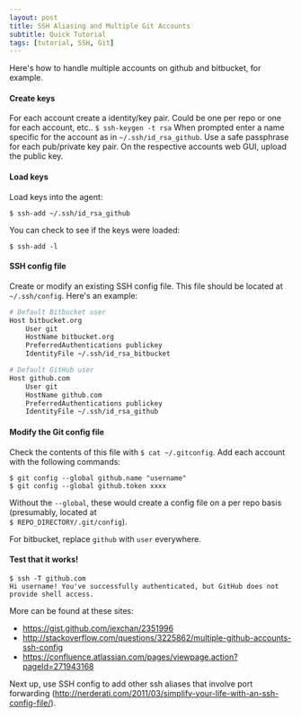 ```yaml
---
layout: post
title: SSH Aliasing and Multiple Git Accounts
subtitle: Quick Tutorial
tags: [tutorial, SSH, Git]
---
```


Here's how to handle multiple accounts on github and bitbucket, for example.

#### Create keys

For each account create a identity/key pair. Could be one per repo or one for each account, etc..
`$ ssh-keygen -t rsa`
When prompted enter a name specific for the account as in `~/.ssh/id_rsa_github`. Use a safe passphrase for each pub/private key pair. On the respective accounts web GUI, upload the public key.

#### Load keys

Load keys into the agent:
```console
$ ssh-add ~/.ssh/id_rsa_github
```
You can check to see if the keys were loaded:
```console
$ ssh-add -l
```

#### SSH config file

Create or modify an existing SSH config file. This file should be located at `~/.ssh/config`. Here's an example:

```bash
# Default Bitbucket user
Host bitbucket.org
    User git
    HostName bitbucket.org
    PreferredAuthentications publickey
    IdentityFile ~/.ssh/id_rsa_bitbucket

# Default GitHub user
Host github.com
    User git
    HostName github.com
    PreferredAuthentications publickey
    IdentityFile ~/.ssh/id_rsa_github
```

#### Modify the Git config file

Check the contents of this file with `$ cat ~/.gitconfig`. Add each account with the following commands:
```console
$ git config --global github.name "username"
$ git config --global github.token xxxx
```

Without the `--global`, these would create a config file on a per repo basis (presumably, located at   
`$ REPO_DIRECTORY/.git/config`).

For bitbucket, replace `github` with `user` everywhere.

#### Test that it works!

```console
$ ssh -T github.com
Hi username! You've successfully authenticated, but GitHub does not provide shell access.
```

More can be found at these sites:
* https://gist.github.com/jexchan/2351996
* http://stackoverflow.com/questions/3225862/multiple-github-accounts-ssh-config
* https://confluence.atlassian.com/pages/viewpage.action?pageId=271943168

Next up, use SSH config to add other ssh aliases that involve port forwarding (http://nerderati.com/2011/03/simplify-your-life-with-an-ssh-config-file/).
